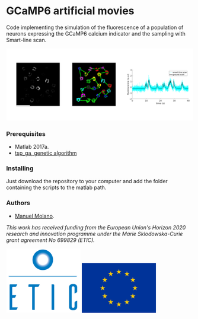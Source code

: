 # GCaMP6 artificial movies

Code implementing the simulation of the fluorescence of a population of neurons expressing the GCaMP6 calcium indicator and the sampling with Smart-line scan.

![](figs/summary_figure.png)

### Prerequisites

* Matlab 2017a.
* [tsp_ga, genetic algorithm](https://it.mathworks.com/matlabcentral/fileexchange/13680-traveling-salesman-problem-genetic-algorithm)



### Installing

Just download the repository to your computer and add the folder containing the scripts to the matlab path.





### Authors
* [Manuel Molano](https://github.com/manuelmolano).


*This work has received funding from the European Union's Horizon 2020 research and innovation programme under the Marie Sklodowska-Curie grant agreement No 699829 (ETIC).*

<img src="figs/LOGO.png " alt="ETIC" width="200px"/>
<img src="figs/flag_yellow_low.jpg " width="200px"/>
